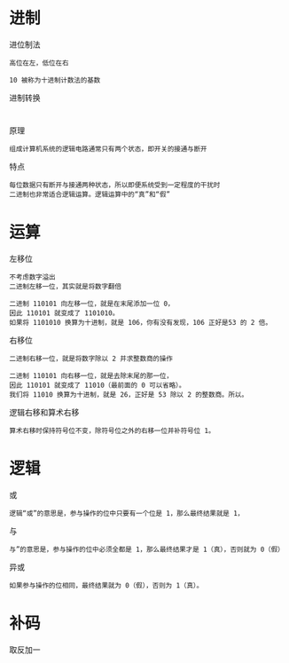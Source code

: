 


# 进制

进位制法

    高位在左，低位在右
    
    10 被称为十进制计数法的基数
    
进制转换
    
    
#   

原理

    组成计算机系统的逻辑电路通常只有两个状态，即开关的接通与断开
    
特点
    
    每位数据只有断开与接通两种状态，所以即便系统受到一定程度的干扰时
    二进制也非常适合逻辑运算。逻辑运算中的“真”和“假”

# 运算

左移位

    不考虑数字溢出
    二进制左移一位，其实就是将数字翻倍
    
    二进制 110101 向左移一位，就是在末尾添加一位 0，
    因此 110101 就变成了 1101010。
    如果将 1101010 换算为十进制，就是 106，你有没有发现，106 正好是53 的 2 倍。
     
右移位

    二进制右移一位，就是将数字除以 2 并求整数商的操作
    
    二进制 110101 向右移一位，就是去除末尾的那一位，
    因此 110101 就变成了 11010（最前面的 0 可以省略）。
    我们将 11010 换算为十进制，就是 26，正好是 53 除以 2 的整数商。所以。     

逻辑右移和算术右移

    算术右移时保持符号位不变，除符号位之外的右移一位并补符号位 1。
    
    
# 逻辑

或    
    
    逻辑“或”的意思是，参与操作的位中只要有一个位是 1，那么最终结果就是 1，

与

    与”的意思是，参与操作的位中必须全都是 1，那么最终结果才是 1（真），否则就为 0（假）
  
异或
  
    如果参与操作的位相同，最终结果就为 0（假），否则为 1（真）。
    
    
# 补码

取反加一
    
    